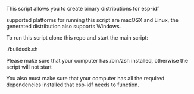 This script allows you to create binary distributions for esp-idf

supported platforms for running this script are macOSX and Linux, the generated distribution also supports Windows.

To run this script clone this repo and start the main script:

./buildsdk.sh

Please make sure that your computer has /bin/zsh installed, otherwise the script will not start

You also must make sure that your computer has all the required dependencies installed that esp-idf needs to function.
